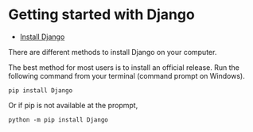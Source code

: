 # Getting started with Django

* <a href="#install_django">Install Django</a>


<div id="install_django">

There are different methods to install Django on your computer.

The best method for most users is to install an official release. Run the following command from your terminal (command prompt on Windows).

```unix
pip install Django
```

Or if pip is not available at the propmpt, 

```unix
python -m pip install Django
```
</div>